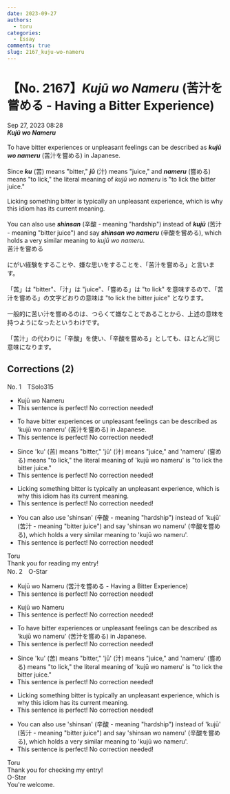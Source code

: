```yaml
---
date: 2023-09-27
authors:
  - toru
categories:
  - Essay
comments: true
slug: 2167_kuju-wo-nameru
---
```


# 【No. 2167】<strong><em>Kujū wo Nameru</strong></em> (苦汁を嘗める - Having a Bitter Experience)
<div class="date">Sep 27, 2023 08:28</div>
<div id="post"><div id="body_show_ori">
<strong><em>Kujū wo Nameru</strong></em><br/><br/>To have bitter experiences or unpleasant feelings can be described as <strong><em>kujū wo nameru</em></strong> (苦汁を嘗める) in Japanese.<br/><br/>Since <strong><em>ku</em></strong> (苦) means "bitter," <strong><em>jū</em></strong> (汁) means "juice," and <strong><em>nameru</em></strong> (嘗める) means "to lick," the literal meaning of <em>kujū wo nameru</em> is "to lick the bitter juice."<br/><br/>Licking something bitter is typically an unpleasant experience, which is why this idiom has its current meaning.<br/><br/>You can also use <strong><em>shinsan</em></strong> (辛酸 - meaning "hardship") instead of <strong><em>kujū</em></strong> (苦汁 - meaning "bitter juice") and say <strong><em>shinsan wo nameru</em></strong> (辛酸を嘗める), which holds a very similar meaning to <em>kujū wo nameru</em>.
</div></div>

<!-- more -->

<div id="post_ja"><div id="body_show_mo">
苦汁を嘗める<br/><br/>にがい経験をすることや、嫌な思いをすることを、「苦汁を嘗める」と言います。<br/><br/>「苦」は "bitter"、「汁」は "juice"、「嘗める」は "to lick" を意味するので、「苦汁を嘗める」の文字どおりの意味は "to lick the bitter juice" となります。<br/><br/>一般的に苦い汁を嘗めるのは、つらくて嫌なことであることから、上述の意味を持つようになったというわけです。<br/><br/>「苦汁」の代わりに「辛酸」を使い、「辛酸を嘗める」としても、ほとんど同じ意味になります。
</div></div>

## Corrections (2)
<div id="block"><div class="first_name"> No. 1　<span class="just_name">TSolo315</span></div><div id="block2">
<ul class="correction_field">
<li class="incorrect">Kujū wo Nameru</li>
<li class="corrected perfect">This sentence is perfect! No correction needed!</li>
</ul>
<ul class="correction_field">
<li class="incorrect">To have bitter experiences or unpleasant feelings can be described as 'kujū wo nameru' (苦汁を嘗める) in Japanese.</li>
<li class="corrected perfect">This sentence is perfect! No correction needed!</li>
</ul>
<ul class="correction_field">
<li class="incorrect">Since 'ku' (苦) means "bitter," 'jū' (汁) means "juice," and 'nameru' (嘗める) means "to lick," the literal meaning of 'kujū wo nameru' is "to lick the bitter juice."</li>
<li class="corrected perfect">This sentence is perfect! No correction needed!</li>
</ul>
<ul class="correction_field">
<li class="incorrect">Licking something bitter is typically an unpleasant experience, which is why this idiom has its current meaning.</li>
<li class="corrected perfect">This sentence is perfect! No correction needed!</li>
</ul>
<ul class="correction_field">
<li class="incorrect">You can also use 'shinsan' (辛酸 - meaning "hardship") instead of 'kujū' (苦汁 - meaning "bitter juice") and say 'shinsan wo nameru' (辛酸を嘗める), which holds a very similar meaning to 'kujū wo nameru'.</li>
<li class="corrected perfect">This sentence is perfect! No correction needed!</li>
</ul>
</div><div class="name"><span class="just_name">Toru</span><br>
Thank you for reading my entry!
</div>
</div>
<div id="block"><div class="first_name"> No. 2　<span class="just_name">O-Star</span></div><div id="block2">
<ul class="correction_field">
<li class="incorrect">Kujū wo Nameru (苦汁を嘗める - Having a Bitter Experience)</li>
<li class="corrected perfect">This sentence is perfect! No correction needed!</li>
</ul>
<ul class="correction_field">
<li class="incorrect">Kujū wo Nameru</li>
<li class="corrected perfect">This sentence is perfect! No correction needed!</li>
</ul>
<ul class="correction_field">
<li class="incorrect">To have bitter experiences or unpleasant feelings can be described as 'kujū wo nameru' (苦汁を嘗める) in Japanese.</li>
<li class="corrected perfect">This sentence is perfect! No correction needed!</li>
</ul>
<ul class="correction_field">
<li class="incorrect">Since 'ku' (苦) means "bitter," 'jū' (汁) means "juice," and 'nameru' (嘗める) means "to lick," the literal meaning of 'kujū wo nameru' is "to lick the bitter juice."</li>
<li class="corrected perfect">This sentence is perfect! No correction needed!</li>
</ul>
<ul class="correction_field">
<li class="incorrect">Licking something bitter is typically an unpleasant experience, which is why this idiom has its current meaning.</li>
<li class="corrected perfect">This sentence is perfect! No correction needed!</li>
</ul>
<ul class="correction_field">
<li class="incorrect">You can also use 'shinsan' (辛酸 - meaning "hardship") instead of 'kujū' (苦汁 - meaning "bitter juice") and say 'shinsan wo nameru' (辛酸を嘗める), which holds a very similar meaning to 'kujū wo nameru'.</li>
<li class="corrected perfect">This sentence is perfect! No correction needed!</li>
</ul>
</div><div class="name"><span class="just_name">Toru</span><br>
Thank you for checking my entry!
</div>
<div class="name"><span class="just_name">O-Star</span><br>
You're welcome.
</div>
</div>
